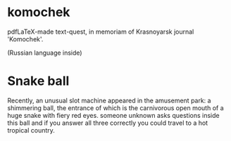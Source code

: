 # komochek
pdfLaTeX-made text-quest, in memoriam of Krasnoyarsk journal 'Komochek'.

(Russian language inside)

# Snake ball

Recently, an unusual slot machine appeared in the amusement park: a shimmering ball, 
the entrance of which is the carnivorous open mouth of a huge snake with fiery red eyes. 
someone unknown asks questions inside this ball and if you answer all three correctly 
you could travel to a hot tropical country.
